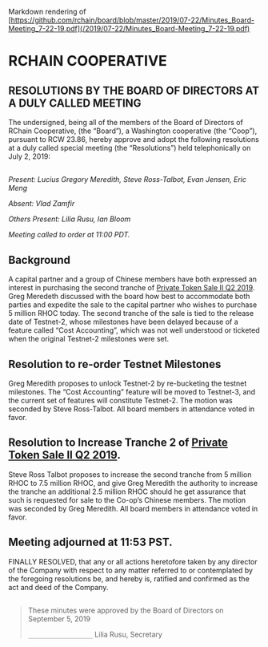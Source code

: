 Markdown rendering of [https://github.com/rchain/board/blob/master/2019/07-22/Minutes_Board-Meeting_7-22-19.pdf](/2019/07-22/Minutes_Board-Meeting_7-22-19.pdf)
##

# RCHAIN COOPERATIVE

## RESOLUTIONS BY THE BOARD OF DIRECTORS AT A DULY CALLED MEETING

The undersigned, being all of the members of the Board of Directors of RChain Cooperative, (the “Board”), a Washington cooperative (the “Coop”), pursuant to RCW 23.86, hereby approve and adopt the following resolutions at a duly called special meeting (the “Resolutions”) held telephonically on July 2, 2019:

##

*Present:  Lucius Gregory Meredith, Steve Ross-Talbot, Evan Jensen, Eric Meng*

*Absent:  Vlad Zamfir*

*Others Present:  Lilia Rusu, Ian Bloom*

*Meeting called to order at 11:00 PDT.*

##

## Background

A capital partner and a group of Chinese members have both expressed an interest in purchasing the second tranche of [Private Token Sale II Q2 2019](/2019/06-11/Private%20Token%20Sale%20II%20Q2%202019%20Final%20Draft.pdf). Greg Meredeth discussed with the board how best to accommodate both parties and expedite the sale to the capital partner who wishes to purchase 5 million RHOC today.
The second tranche of the sale is tied to the release date of Testnet-2, whose milestones have been delayed because of a feature called “Cost Accounting”, which was not well understood or ticketed when the original Testnet-2 milestones were set.

## Resolution to re-order Testnet Milestones

Greg Meredith proposes to unlock Testnet-2 by re-bucketing the testnet milestones. The “Cost Accounting” feature will be moved to Testnet-3, and the current set of features will constitute  Testnet-2. The motion was seconded by Steve Ross-Talbot. All board members in attendance voted in favor.

## Resolution to Increase Tranche 2 of [Private Token Sale II Q2 2019](/2019/06-11/Private%20Token%20Sale%20II%20Q2%202019%20Final%20Draft.pdf).

Steve Ross Talbot proposes to increase the second tranche from 5 million RHOC to 7.5 million RHOC, and give Greg Meredith the authority to increase the tranche an additional 2.5 million RHOC should he get assurance that such is requested for sale to the Co-op’s Chinese members. The motion was seconded by Greg Meredith. All board members in attendance voted in favor.

## Meeting adjourned at 11:53 PST. 

FINALLY RESOLVED, that any or all actions heretofore taken by any director of the Company with respect to any matter referred to or contemplated by the foregoing resolutions be, and hereby is, ratified and confirmed as the act and deed of the Company.

##

>These minutes were approved by the Board of Directors on September 5, 2019
>
> `__________________`
> Lilia Rusu, Secretary
